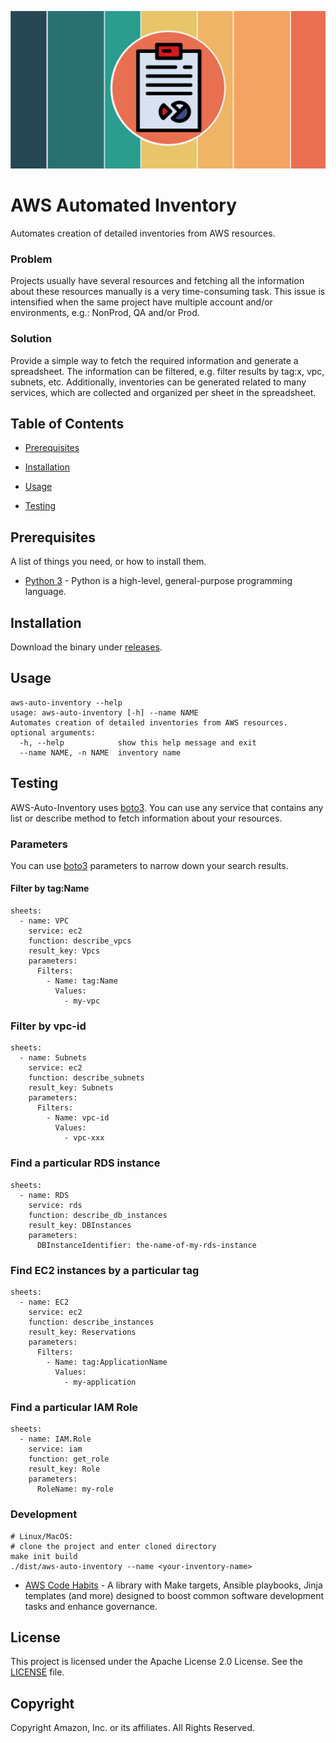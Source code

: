 <!--
  ** MANAGED BY AWS CODE HABITS
  ** DO NOT EDIT THIS FILE
  **
  ** 1) Make all changes to `doc/habits.yaml`
  ** 2) Run `make doc/build` to rebuild this file
  **
-->

![logo][logo]


# AWS Automated Inventory

Automates creation of detailed inventories from AWS resources.

### Problem
Projects usually have several resources and fetching all the information about these resources manually is a very time-consuming task.
This issue is intensified when the same project have multiple account and/or environments, e.g.: NonProd, QA and/or Prod.

### Solution
Provide a simple way to fetch the required information and generate a spreadsheet.
The information can be filtered, e.g. filter results by tag:x, vpc, subnets, etc.
Additionally, inventories can be generated related to many services, which are collected and organized per sheet in the spreadsheet.


## Table of Contents


- [Prerequisites](#prerequisites)

- [Installation](#installation)

- [Usage](#usage)


- [Testing](#testing)



## Prerequisites
  A list of things you need, or how to install them.

- [Python 3](https://www.python.org) - Python is a high-level, general-purpose programming language.


## Installation
Download the binary under [releases](https://github.com/aws-samples/aws-auto-inventory/releases).


## Usage
```
aws-auto-inventory --help
usage: aws-auto-inventory [-h] --name NAME
Automates creation of detailed inventories from AWS resources.
optional arguments:
  -h, --help            show this help message and exit
  --name NAME, -n NAME  inventory name
```


## Testing
AWS-Auto-Inventory uses [boto3](https://github.com/boto/boto3).
You can use any service that contains any list or describe method to fetch information about your resources.
### Parameters
You can use [boto3](https://github.com/boto/boto3) parameters to narrow down your search results.
#### Filter by tag:Name
```
sheets:
  - name: VPC
    service: ec2
    function: describe_vpcs
    result_key: Vpcs
    parameters:
      Filters:
        - Name: tag:Name
          Values:
            - my-vpc
```
### Filter by vpc-id
```
sheets:
  - name: Subnets
    service: ec2
    function: describe_subnets
    result_key: Subnets
    parameters:
      Filters:
        - Name: vpc-id
          Values:
            - vpc-xxx
```
### Find a particular RDS instance
```
sheets:
  - name: RDS
    service: rds
    function: describe_db_instances
    result_key: DBInstances
    parameters:
      DBInstanceIdentifier: the-name-of-my-rds-instance
```
### Find EC2 instances by a particular tag
```
sheets:
  - name: EC2
    service: ec2
    function: describe_instances
    result_key: Reservations
    parameters:
      Filters:
        - Name: tag:ApplicationName
          Values:
            - my-application
```
### Find a particular IAM Role
```
sheets:
  - name: IAM.Role
    service: iam
    function: get_role
    result_key: Role
    parameters:
      RoleName: my-role
```
  ### Development
```
# Linux/MacOS:
# clone the project and enter cloned directory
make init build
./dist/aws-auto-inventory --name <your-inventory-name>
```



- [AWS Code Habits][aws-code-habits] - A library with Make targets, Ansible playbooks, Jinja templates (and more) designed to boost common software development tasks and enhance governance.

## License
This project is licensed under the Apache License 2.0 License. See the [LICENSE](LICENSE) file.

## Copyright
Copyright Amazon, Inc. or its affiliates. All Rights Reserved.


[repo]: https://github.com/aws-samples/aws-auto-inventory
[logo]: doc/logo.png

[aws-code-habits]: https://github.com/awslabs/aws-code-habits

[habits]: https://github.com/awslabs/aws-code-habits
